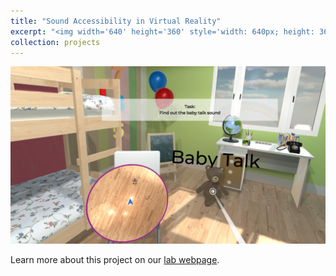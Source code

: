 ```yaml
---
title: "Sound Accessibility in Virtual Reality"
excerpt: "<img width='640' height='360' style='width: 640px; height: 360px;' src='/images/projects/soundvizvr-1.png'>"
collection: projects
---
```


<img src='/images/projects/soundvizvr-1.png'>

<br>

Learn more about this project on our <a href="https://www.ritairlab.org/projects-1/sound-accessibility-in-vr" target="_blank" rel="noopener noreferrer">lab webpage</a>.

